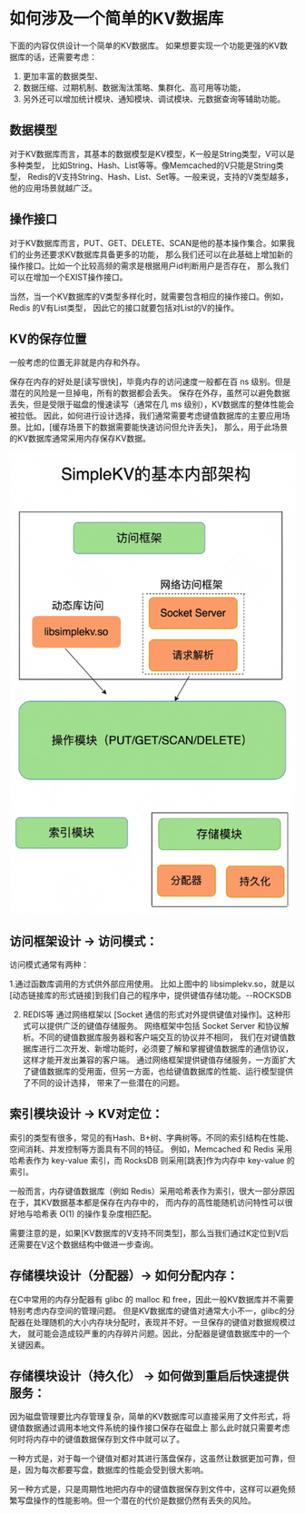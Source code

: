 # 如何涉及一个简单的KV数据库

下面的内容仅供设计一个简单的KV数据库。 如果想要实现一个功能更强的KV数据库的话，还需要考虑：
1. 更加丰富的数据类型、
2. 数据压缩、过期机制、数据淘汰策略、集群化、高可用等功能，
3. 另外还可以增加统计模块、通知模块、调试模块、元数据查询等辅助功能。


## 数据模型
对于KV数据库而言，其基本的数据模型是KV模型，K一般是String类型，V可以是多种类型，
比如String、Hash、List等等。像Memcached的V只能是String类型，
Redis的V支持String、Hash、List、Set等。一般来说，支持的V类型越多，他的应用场景就越广泛。

## 操作接口

对于KV数据库而言，PUT、GET、DELETE、SCAN是他的基本操作集合。如果我们的业务还要求KV数据库具备更多的功能，
那么我们还可以在此基础上增加新的操作接口。比如一个比较高频的需求是根据用户id判断用户是否存在， 那么我们可以在增加一个EXIST操作接口。

当然，当一个KV数据库的V类型多样化时，就需要包含相应的操作接口。例如，Redis 的V有List类型， 因此它的接口就要包括对List的V的操作。

## KV的保存位置
一般考虑的位置无非就是内存和外存。

保存在内存的好处是[读写很快]，毕竟内存的访问速度一般都在百 ns 级别。但是潜在的风险是一旦掉电，所有的数据都会丢失。
保存在外存，虽然可以避免数据丢失，但是受限于磁盘的慢速读写（通常在几 ms 级别），KV数据库的整体性能会被拉低。
因此，如何进行设计选择，我们通常需要考虑键值数据库的主要应用场景。比如，[缓存场景下的数据需要能快速访问但允许丢失]，
那么，用于此场景的KV数据库通常采用内存保存KV数据。

![img.png](images/KV1.png)

## 访问框架设计 → 访问模式：

访问模式通常有两种：

1.通过函数库调用的方式供外部应用使用。
    比如上图中的 libsimplekv.so，就是以[动态链接库的形式链接]到我们自己的程序中，提供键值存储功能。--ROCKSDB

2. REDIS等 通过网络框架以 [Socket 通信的形式对外提供键值对操作]。这种形式可以提供广泛的键值存储服务。 
   网络框架中包括 Socket Server 和协议解析。不同的键值数据库服务器和客户端交互的协议并不相同，
   我们在对键值数据库进行二次开发、新增功能时，必须要了解和掌握键值数据库的通信协议，这样才能开发出兼容的客户端。
   通过网络框架提供键值存储服务，一方面扩大了键值数据库的受用面，但另一方面，也给键值数据库的性能、运行模型提供了不同的设计选择，
   带来了一些潜在的问题。


## 索引模块设计 → KV对定位：
索引的类型有很多，常见的有Hash、B+树、字典树等。不同的索引结构在性能、空间消耗、并发控制等方面具有不同的特征。
例如，Memcached 和 Redis 采用哈希表作为 key-value 索引，而 RocksDB 则采用[跳表]作为内存中 key-value 的索引。

一般而言，内存键值数据库（例如 Redis）采用哈希表作为索引，很大一部分原因在于，其KV数据基本都是保存在内存中的，
而内存的高性能随机访问特性可以很好地与哈希表 O(1) 的操作复杂度相匹配。

需要注意的是，如果[KV数据库的V支持不同类型]，那么当我们通过K定位到V后还需要在V这个数据结构中做进一步查询。

## 存储模块设计（分配器）→ 如何分配内存：
在C中常用的内存分配器有 glibc 的 malloc 和 free，因此一般KV数据库并不需要特别考虑内存空间的管理问题。
但是KV数据库的键值对通常大小不一，glibc的分配器在处理随机的大小内存块分配时，表现并不好。一旦保存的键值对数据规模过大，
就可能会造成较严重的内存碎片问题。因此，分配器是键值数据库中的一个关键因素。

## 存储模块设计（持久化） → 如何做到重启后快速提供服务：
因为磁盘管理要比内存管理复杂，简单的KV数据库可以直接采用了文件形式，将键值数据通过调用本地文件系统的操作接口保存在磁盘上
那么此时就只需要考虑何时将内存中的键值数据保存到文件中就可以了。

一种方式是，对于每一个键值对都对其进行落盘保存，这虽然让数据更加可靠，但是，因为每次都要写盘，数据库的性能会受到很大影响。

另一种方式是，只是周期性地把内存中的键值数据保存到文件中，这样可以避免频繁写盘操作的性能影响。但一个潜在的代价是数据仍然有丢失的风险。
